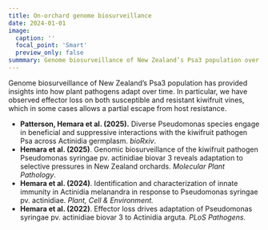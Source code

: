 ```yaml
---
title: On-orchard genome biosurveillance
date: 2024-01-01
image:
  caption: ''
  focal_point: 'Smart'
  preview_only: false
summmary: Genome biosurveillance of New Zealand’s Psa3 population over a 12-year period.
---
```

Genome biosurveillance of New Zealand’s Psa3 population has provided insights into how plant pathogens adapt over time. In particular, we have observed effector loss on both susceptible and resistant kiwifruit vines, which in some cases allows a partial escape from host resistance.

- **Patterson, Hemara et al. (2025).** Diverse Pseudomonas species engage in beneficial and suppressive interactions with the kiwifruit pathogen Psa across Actinidia germplasm.
 *bioRxiv*.
- **Hemara et al. (2025)**. Genomic biosurveillance of the kiwifruit pathogen Pseudomonas syringae pv. actinidiae biovar 3 reveals adaptation to selective pressures in New Zealand orchards. *Molecular Plant Pathology*.
- **Hemara et al. (2024)**. Identification and characterization of innate immunity in Actinidia melanandra in response to Pseudomonas syringae pv. actinidiae. *Plant, Cell & Environment.*
- **Hemara et al. (2022)**. Effector loss drives adaptation of Pseudomonas syringae pv. actinidiae biovar 3 to Actinidia arguta. *PLoS Pathogens.*